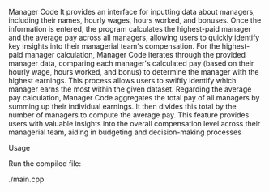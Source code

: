 Manager Code
It provides an  interface for inputting data about managers, including their names, hourly wages, hours worked, and bonuses. Once the information is entered, the program calculates the highest-paid manager and the average pay across all managers, allowing users to quickly identify key insights into their managerial team's compensation.
For the highest-paid manager calculation, Manager Code iterates through the provided manager data, comparing each manager's calculated pay (based on their hourly wage, hours worked, and bonus) to determine the manager with the highest earnings. This process allows users to swiftly identify which manager earns the most within the given dataset.
Regarding the average pay calculation, Manager Code aggregates the total pay of all managers by summing up their individual earnings. It then divides this total by the number of managers to compute the average pay. This feature provides users with valuable insights into the overall compensation level across their managerial team, aiding in budgeting and decision-making processes

Usage

Run the compiled  file:

./main.cpp


